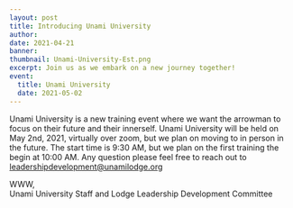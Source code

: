 ```yaml
---
layout: post
title: Introducing Unami University
author:
date: 2021-04-21
banner:
thumbnail: Unami-University-Est.png
excerpt: Join us as we embark on a new journey together!
event:
  title: Unami University
  date: 2021-05-02
---
```


Unami University is a new training event where we want the arrowman to focus on their future and their innerself. Unami University will be held on May 2nd, 2021, virtually over zoom, but we plan on moving to in person in the future. The start time is 9:30 AM, but we plan on the first training the begin at 10:00 AM. Any question please feel free to reach out to [leadershipdevelopment@unamilodge.org](/contact?recipient=leadershipdevelopment)

WWW,  
Unami University Staff and Lodge Leadership Development Committee
